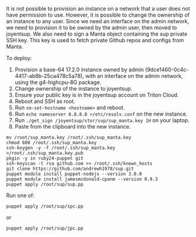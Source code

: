 It is not possible to provision an instance on a network that a user does not have permission to use. However, it is possible to change the ownership of an instance to any user. Since we need an interface on the admin network, we need to provision it to be owned by the admin user, then moved to joyentsup. We also need to sign a Manta object containing the sup private SSH key. This key is used to fetch private Github repos and configs from Manta.

To deploy:

1. Provision a base-64 17.2.0 instance owned by admin (9dce1460-0c4c-4417-ab8b-25ca478c5a78), with an interface on the admin network, using the g4-highcpu-8G package.
2. Change ownership of the instance to joyentsup.
3. Ensure your public key is in the joyentsup account on Triton Cloud.
4. Reboot and SSH as root.
5. Run `sm-set-hostname <hostname>` and reboot.
6. Run `echo nameserver 8.8.8.8 >/etc/resolv.conf` on the new instance.
7. Run `./get_sign /joyentsup/stor/sup/sup_manta.key 1H` on your laptop.
8. Paste from the clipboard into the new instance.

```
mv /root/sup_manta.key /root/.ssh/sup_manta.key
chmod 600 /root/.ssh/sup_manta.key
ssh-keygen -y -f /root/.ssh/sup_manta.key >/root/.ssh/sup_manta.key.pub
pkgin -y in ruby24-puppet git
ssh-keyscan -t rsa github.com >> /root/.ssh/known_hosts
git clone https://github.com/andrewh1978/sup.git
puppet module install puppet-nodejs --version 3.0.0
puppet module install jamesmcdonald-cpanm --version 0.9.3
puppet apply /root/sup/sup.pp
```

Run one of:

```
puppet apply /root/sup/spc.pp
```

or

```
puppet apply /root/sup/jpc.pp
```
